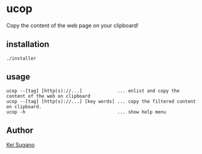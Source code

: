 # ucop

Copy the content of the web page on your clipboard!

## installation

```
./installer
```

## usage

```
ucop --[tag] [http(s)://...]             ... enlist and copy the content of the web on clipboard
ucop --[tag] [http(s)://...] [key words] ... copy the filtered content on clipboard.
ucop -h                                  ... show help menu
```

## Author

[Kei Sugano](https://github.com/keitaroemotion)

